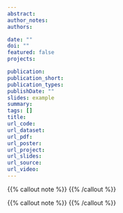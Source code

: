 ```yaml
---
abstract: 
author_notes:
authors:

date: ""
doi: ""
featured: false
projects:

publication: 
publication_short: 
publication_types:
publishDate: ""
slides: example
summary: 
tags: []
title: 
url_code:
url_dataset: 
url_pdf:
url_poster:
url_project:
url_slides: 
url_source: 
url_video: 
---
```


{{% callout note %}}
{{% /callout %}}

{{% callout note %}}
{{% /callout %}}



